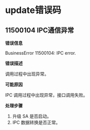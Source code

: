 # update错误码

## 11500104 IPC通信异常

**错误信息**

BusinessError 11500104: IPC error.

**错误描述**

调用过程中出现异常。

**可能原因**

IPC 调用过程中出现异常，接口调用失败。

**处理步骤**

1. 升级 SA 是否启动。
2. IPC 数据转换是否正常。